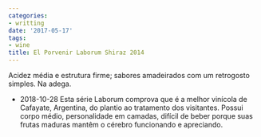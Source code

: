 ```yaml
---
categories:
- writting
date: '2017-05-17'
tags:
- wine
title: El Porvenir Laborum Shiraz 2014
---
```


Acidez média e estrutura firme; sabores amadeirados com um retrogosto simples. Na adega.

 - 2018-10-28 Esta série Laborum comprova que é a melhor vinícola de Cafayate, Argentina, do plantio ao tratamento dos visitantes. Possui corpo médio, personalidade em camadas, difícil de beber porque suas frutas maduras mantêm o cérebro funcionando e apreciando.

